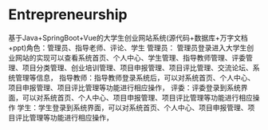 # Entrepreneurship
基于Java+SpringBoot+Vue的大学生创业网站系统(源代码+数据库+万字文档+ppt)角色：管理员、指导老师、评论、学生  管理员： 管理员登录进入大学生创业网站的实现可以查看系统首页、个人中心、学生管理、指导教师管理、评委管理、项目分类管理、创业培训管理、项目申报管理、项目评比管理、交流论坛、系统管理等信息，  指导教师：指导教师登录系统后，可以对系统首页、个人中心、项目申报管理、项目评比管理等功能进行相应操作，  评委：评委登录到系统界面，可以对系统首页、个人中心、项目申报管理、项目评比管理等功能进行相应操作  学生：学生登录到系统界面，可以对系统首页、个人中心、项目申报管理、项目评比管理等功能进行相应操作，
